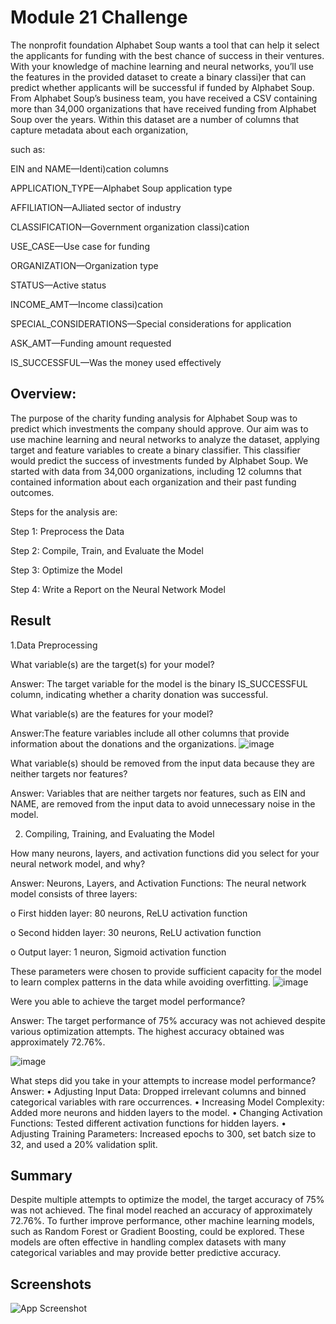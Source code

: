 
# Module 21 Challenge

The nonprofit foundation Alphabet Soup wants a tool that can help it select the
applicants for funding with the best chance of success in their ventures. With
your knowledge of machine learning and neural networks, you’ll use the features
in the provided dataset to create a binary classi)er that can predict whether
applicants will be successful if funded by Alphabet Soup.
From Alphabet Soup’s business team, you have received a CSV containing more
than 34,000 organizations that have received funding from Alphabet Soup over
the years. Within this dataset are a number of columns that capture metadata
about each organization, 

such as:


EIN and NAME—Identi)cation columns

APPLICATION_TYPE—Alphabet Soup application type

AFFILIATION—AJliated sector of industry

CLASSIFICATION—Government organization classi)cation

USE_CASE—Use case for funding

ORGANIZATION—Organization type

STATUS—Active status

INCOME_AMT—Income classi)cation

SPECIAL_CONSIDERATIONS—Special considerations for application

ASK_AMT—Funding amount requested

IS_SUCCESSFUL—Was the money used effectively





## Overview:

 The purpose of the charity funding analysis for Alphabet Soup was to predict which investments the company should approve. Our aim was to use machine learning and neural networks to analyze the dataset, applying target and feature variables to create a binary classifier. This classifier would predict the success of investments funded by Alphabet Soup. We started with data from 34,000 organizations, including 12 columns that contained information about each organization and their past funding outcomes.


Steps for the analysis are:

 Step 1: Preprocess the Data

 Step 2: Compile, Train, and Evaluate the Model

 Step 3: Optimize the Model
 
 Step 4: Write a Report on the Neural Network Model
 



## Result
1.Data Preprocessing

What variable(s) are the target(s) for your model?

Answer: The target variable for the model is the binary IS_SUCCESSFUL column, indicating whether a charity donation was successful.



What variable(s) are the features for your model?

Answer:The feature variables include all other columns that provide information about the donations and the organizations.
![image](https://github.com/user-attachments/assets/852dd9dd-1049-4ff2-a07e-2b77fd8cfc04)


What variable(s) should be removed from the input data because they are neither targets nor features?

Answer: Variables that are neither targets nor features, such as EIN and NAME, are removed from the input data to avoid unnecessary noise in the model.


2. Compiling, Training, and Evaluating the Model


How many neurons, layers, and activation functions did you select for your neural network model, and why?

Answer:	Neurons, Layers, and Activation Functions: The neural network model consists of three layers:

o	First hidden layer: 80 neurons, ReLU activation function

o	Second hidden layer: 30 neurons, ReLU activation function

o	Output layer: 1 neuron, Sigmoid activation function

These parameters were chosen to provide sufficient capacity for the model to learn complex patterns in the data while avoiding overfitting.
![image](https://github.com/user-attachments/assets/563b5183-94ce-4921-9da8-3e458e4556e6)



Were you able to achieve the target model performance?

Answer: The target performance of 75% accuracy was not achieved despite various optimization attempts. The highest accuracy obtained was approximately 72.76%.

![image](https://github.com/user-attachments/assets/c915dae3-b458-4fd6-8bcb-cf8e23ef73b5)


What steps did you take in your attempts to increase model performance?
Answer:
•	Adjusting Input Data: Dropped irrelevant columns and binned categorical variables with rare occurrences.
•	Increasing Model Complexity: Added more neurons and hidden layers to the model.
•	Changing Activation Functions: Tested different activation functions for hidden layers.
•	Adjusting Training Parameters: Increased epochs to 300, set batch size to 32, and used a 20% validation split.





## Summary

Despite multiple attempts to optimize the model, the target accuracy of 75% was not achieved. The final model reached an accuracy of approximately 72.76%. To further improve performance, other machine learning models, such as Random Forest or Gradient Boosting, could be explored. These models are often effective in handling complex datasets with many categorical variables and may provide better predictive accuracy.
## Screenshots

![App Screenshot](https://via.placeholder.com/468x300?text=App+Screenshot+Here)

